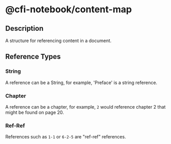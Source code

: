 # @cfi-notebook/content-map

## Description

A structure for referencing content in a document.

## Reference Types

### String

A reference can be a String, for example, 'Preface' is a string reference.

### Chapter

A reference can be a chapter, for example, `2` would reference chapter 2 that
might be found on page 20.

### Ref-Ref

References such as `1-1` or `6-2-5` are "ref-ref" references.
